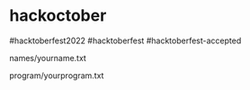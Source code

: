# hackoctober
#hacktoberfest2022 #hacktoberfest #hacktoberfest-accepted

names/yourname.txt

program/yourprogram.txt
